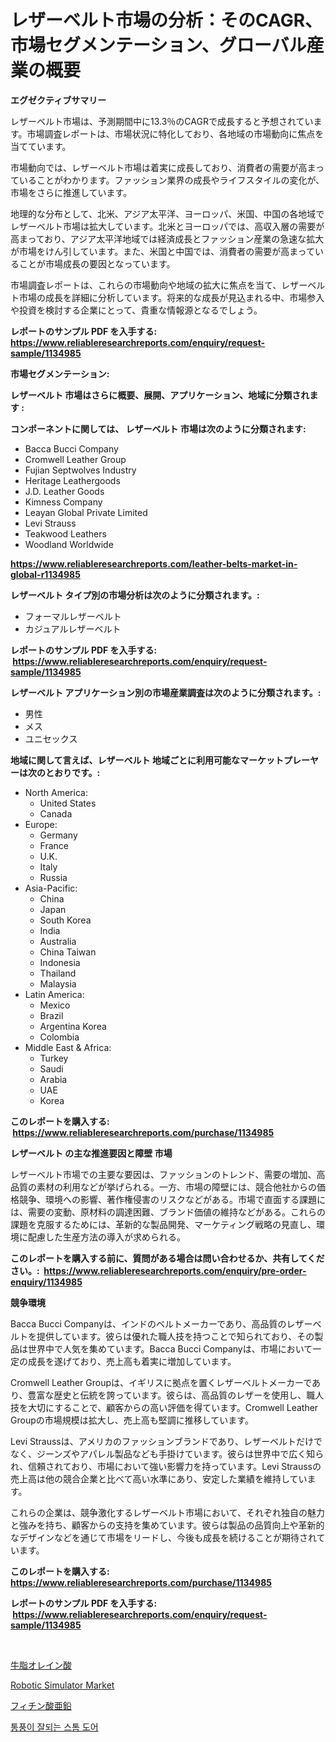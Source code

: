 <p><h1>レザーベルト市場の分析：そのCAGR、市場セグメンテーション、グローバル産業の概要</h1></p><p><strong>エグゼクティブサマリー</strong></p>
<p><p>レザーベルト市場は、予測期間中に13.3％のCAGRで成長すると予想されています。市場調査レポートは、市場状況に特化しており、各地域の市場動向に焦点を当てています。</p><p>市場動向では、レザーベルト市場は着実に成長しており、消費者の需要が高まっていることがわかります。ファッション業界の成長やライフスタイルの変化が、市場をさらに推進しています。</p><p>地理的な分布として、北米、アジア太平洋、ヨーロッパ、米国、中国の各地域でレザーベルト市場は拡大しています。北米とヨーロッパでは、高収入層の需要が高まっており、アジア太平洋地域では経済成長とファッション産業の急速な拡大が市場をけん引しています。また、米国と中国では、消費者の需要が高まっていることが市場成長の要因となっています。</p><p>市場調査レポートは、これらの市場動向や地域の拡大に焦点を当て、レザーベルト市場の成長を詳細に分析しています。将来的な成長が見込まれる中、市場参入や投資を検討する企業にとって、貴重な情報源となるでしょう。</p></p>
<p><strong>レポートのサンプル PDF を入手する: <a href="https://www.reliableresearchreports.com/enquiry/request-sample/1134985">https://www.reliableresearchreports.com/enquiry/request-sample/1134985</a></strong></p>
<p><strong>市場セグメンテーション:</strong></p>
<p><strong> レザーベルト 市場はさらに概要、展開、アプリケーション、地域に分類されます :</strong></p>
<p><strong>コンポーネントに関しては、 レザーベルト 市場は次のように分類されます: &nbsp;</strong></p>
<p><ul><li>Bacca Bucci Company</li><li>Cromwell Leather Group</li><li>Fujian Septwolves Industry</li><li>Heritage Leathergoods</li><li>J.D. Leather Goods</li><li>Kimness Company</li><li>Leayan Global Private Limited</li><li>Levi Strauss</li><li>Teakwood Leathers</li><li>Woodland Worldwide</li></ul></p>
<p><strong><a href="https://www.reliableresearchreports.com/leather-belts-market-in-global-r1134985">https://www.reliableresearchreports.com/leather-belts-market-in-global-r1134985</a></strong></p>
<p><strong> レザーベルト タイプ別の市場分析は次のように分類されます。:</strong></p>
<p><ul><li>フォーマルレザーベルト</li><li>カジュアルレザーベルト</li></ul></p>
<p><strong>レポートのサンプル PDF を入手する: &nbsp;<a href="https://www.reliableresearchreports.com/enquiry/request-sample/1134985">https://www.reliableresearchreports.com/enquiry/request-sample/1134985</a></strong></p>
<p><strong> レザーベルト アプリケーション別の市場産業調査は次のように分類されます。:</strong></p>
<p><ul><li>男性</li><li>メス</li><li>ユニセックス</li></ul></p>
<p><strong>地域に関して言えば、レザーベルト 地域ごとに利用可能なマーケットプレーヤーは次のとおりです。:</strong></p>
<p><ul>
    <li>
        North America:
        <ul>
            <li>United States</li>
            <li>Canada</li>
        </ul>
    </li>
    <li>
        Europe:
        <ul>
            <li>Germany</li>
            <li>France</li>
            <li>U.K.</li>
            <li>Italy</li>
            <li>Russia</li>
        </ul>
    </li>
    <li>
        Asia-Pacific:
        <ul>
            <li>China</li>
            <li>Japan</li>
            <li>South Korea</li>
            <li>India</li>
            <li>Australia</li>
            <li>China Taiwan</li>
            <li>Indonesia</li>
            <li>Thailand</li>
            <li>Malaysia</li>
        </ul>
    </li>
    <li>
        Latin America:
        <ul>
            <li>Mexico</li>
            <li>Brazil</li>
            <li>Argentina Korea</li>
            <li>Colombia</li>
        </ul>
    </li>
    <li>
        Middle East & Africa:
        <ul>
            <li>Turkey</li>
            <li>Saudi</li>
            <li>Arabia</li>
            <li>UAE</li>
            <li>Korea</li>
        </ul>
    </li>
    </ul></p>
<p><strong>このレポートを購入する: &nbsp;<a href="https://www.reliableresearchreports.com/purchase/1134985">https://www.reliableresearchreports.com/purchase/1134985</a></strong></p>
<p><strong>レザーベルト の主な推進要因と障壁 市場</strong></p>
<p><p>レザーベルト市場での主要な要因は、ファッションのトレンド、需要の増加、高品質の素材の利用などが挙げられる。一方、市場の障壁には、競合他社からの価格競争、環境への影響、著作権侵害のリスクなどがある。市場で直面する課題には、需要の変動、原材料の調達困難、ブランド価値の維持などがある。これらの課題を克服するためには、革新的な製品開発、マーケティング戦略の見直し、環境に配慮した生産方法の導入が求められる。</p></p>
<p><strong>このレポートを購入する前に、質問がある場合は問い合わせるか、共有してください。:&nbsp; <a href="https://www.reliableresearchreports.com/enquiry/pre-order-enquiry/1134985">https://www.reliableresearchreports.com/enquiry/pre-order-enquiry/1134985</a></strong></p>
<p><strong>競争環境</strong></p>
<p><p>Bacca Bucci Companyは、インドのベルトメーカーであり、高品質のレザーベルトを提供しています。彼らは優れた職人技を持つことで知られており、その製品は世界中で人気を集めています。Bacca Bucci Companyは、市場において一定の成長を遂げており、売上高も着実に増加しています。</p><p>Cromwell Leather Groupは、イギリスに拠点を置くレザーベルトメーカーであり、豊富な歴史と伝統を誇っています。彼らは、高品質のレザーを使用し、職人技を大切にすることで、顧客からの高い評価を得ています。Cromwell Leather Groupの市場規模は拡大し、売上高も堅調に推移しています。</p><p>Levi Straussは、アメリカのファッションブランドであり、レザーベルトだけでなく、ジーンズやアパレル製品なども手掛けています。彼らは世界中で広く知られ、信頼されており、市場において強い影響力を持っています。Levi Straussの売上高は他の競合企業と比べて高い水準にあり、安定した業績を維持しています。</p><p>これらの企業は、競争激化するレザーベルト市場において、それぞれ独自の魅力と強みを持ち、顧客からの支持を集めています。彼らは製品の品質向上や革新的なデザインなどを通じて市場をリードし、今後も成長を続けることが期待されています。</p></p>
<p><strong>このレポートを購入する: &nbsp; <a href="https://www.reliableresearchreports.com/purchase/1134985">https://www.reliableresearchreports.com/purchase/1134985</a></strong></p>
<p><strong>レポートのサンプル PDF を入手する: &nbsp;<a href="https://www.reliableresearchreports.com/enquiry/request-sample/1134985">https://www.reliableresearchreports.com/enquiry/request-sample/1134985</a></strong><strong></strong></p>
<p>&nbsp;</p>
<p><p><a href="https://github.com/oqxogxyvqe90775/Market-Research-Report-List-1/blob/main/155238726144.md">牛脂オレイン酸</a></p><p><a href="https://github.com/Whitneyboyettebo9kiw7yr13/Market-Research-Report-List-2/blob/main/robotic-simulator-market.md">Robotic Simulator Market</a></p><p><a href="https://github.com/oqxogxyvqe90775/Market-Research-Report-List-1/blob/main/526456926143.md">フィチン酸亜鉛</a></p><p><a href="https://github.com/sammyUltyylrich9067856/Market-Research-Report-List-1/blob/main/752552124310.md">통풍이 잘되는 스톰 도어</a></p></p>